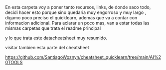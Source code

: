 En esta carpeta voy a poner tanto recursos, links, de donde saco todo, decidi hacer esto porque
sino quedaria muy engorroso y muy largo , digamo poco preciso el quicklearn, ademas que va 
a contar con informacion adicional.
Para aclarar un poco mas, van a estar todas las mismas carpetas que trata el readme principal

y lo que trata este datacheatsheet muy resumido.

visitar tambien esta parte del cheatsheet

https://github.com/SantiagoWoznyn/cheatsheet_quicklearn/tree/main/AI%20TOOLS
